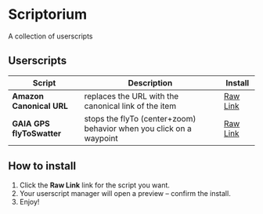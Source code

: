 # Scriptorium
A collection of userscripts

## Userscripts
| Script | Description | Install |
|--------|-------------|---------|
| **Amazon Canonical URL** | replaces the URL with the canonical link of the item | [Raw Link](https://github.com/bharker75/Scriptorium/raw/refs/heads/main/Amazon/canonicalURL/canonicalURL.user.js) |
| **GAIA GPS flyToSwatter** | stops the flyTo (center+zoom) behavior when you click on a waypoint | [Raw Link](https://github.com/bharker75/Scriptorium/raw/refs/heads/main/GAIA-GPS/flyToSwatter/flyToSwatter.user.js) |

## How to install
1. Click the **Raw Link** link for the script you want.
2. Your userscript manager will open a preview – confirm the install.
3. Enjoy!
